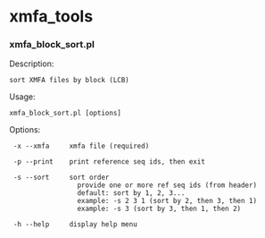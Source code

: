 # xmfa_tools 

### xmfa_block_sort.pl
Description:

    sort XMFA files by block (LCB)

Usage:

    xmfa_block_sort.pl [options]

Options:

     -x --xmfa     xmfa file (required)

     -p --print    print reference seq ids, then exit

     -s --sort     sort order
                     provide one or more ref seq ids (from header)
                     default: sort by 1, 2, 3... 
                     example: -s 2 3 1 (sort by 2, then 3, then 1)
                     example: -s 3 (sort by 3, then 1, then 2)

     -h --help     display help menu

